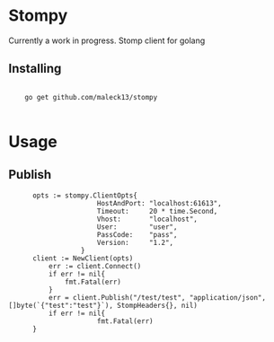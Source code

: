 # Stompy


Currently a work in progress. Stomp client for golang

## Installing

```bash

    go get github.com/maleck13/stompy
  
```
  
# Usage
  
  ## Publish
  
  ```golang
        opts := stompy.ClientOpts{
                		HostAndPort: "localhost:61613",
                		Timeout:     20 * time.Second,
                		Vhost:       "localhost",
                		User:        "user",
                		PassCode:    "pass",
                		Version:     "1.2",
                	}
        client := NewClient(opts)
    		err := client.Connect()
    		if err != nil{
    		    fmt.Fatal(err)
    		}
    		err = client.Publish("/test/test", "application/json", []byte(`{"test":"test"}`), StompHeaders{}, nil)
    		if err != nil{
            		    fmt.Fatal(err)
        }
        
        
```        
  
